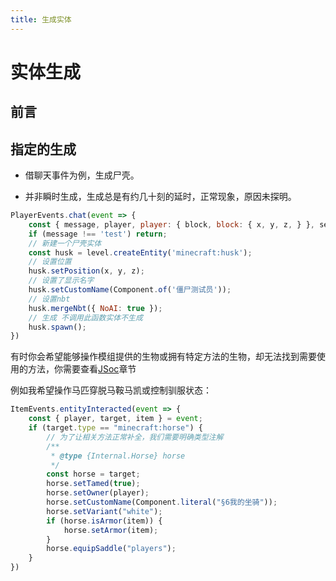 ```yaml
---
title: 生成实体
---
```


# 实体生成

## 前言

## 指定的生成

- 借聊天事件为例，生成尸壳。

- 并非瞬时生成，生成总是有约几十刻的延时，正常现象，原因未探明。

```js
PlayerEvents.chat(event => {
    const { message, player, player: { block, block: { x, y, z, } }, server, level } = event;
    if (message !== 'test') return;
    // 新建一个尸壳实体
    const husk = level.createEntity('minecraft:husk');
    // 设置位置
    husk.setPosition(x, y, z);
    // 设置了显示名字
    husk.setCustomName(Component.of('僵尸测试员'));
    // 设置nbt
    husk.mergeNbt({ NoAI: true });
    // 生成 不调用此函数实体不生成
    husk.spawn();
})
```

有时你会希望能够操作模组提供的生物或拥有特定方法的生物，却无法找到需要使用的方法，你需要查看[JSoc](../Addon/ProbeJS/JSDoc)章节

例如我希望操作马匹穿脱马鞍马凯或控制驯服状态：

```js
ItemEvents.entityInteracted(event => {
    const { player, target, item } = event;
    if (target.type == "minecraft:horse") {
        // 为了让相关方法正常补全，我们需要明确类型注解
        /**
         * @type {Internal.Horse} horse
         */
        const horse = target;
        horse.setTamed(true);
        horse.setOwner(player);
        horse.setCustomName(Component.literal("§6我的坐骑"));
        horse.setVariant("white");
        if (horse.isArmor(item)) {
            horse.setArmor(item);
        }
        horse.equipSaddle("players");
    }
})
```